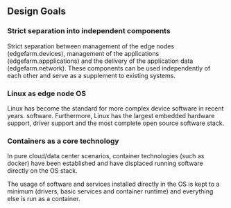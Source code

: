 ## Design Goals

### Strict separation into independent components

Strict separation between management of the edge nodes (edgefarm.devices), management of the applications (edgefarm.appplications) and the delivery of the application data (edgefarm.network).
These components can be used independently of each other and serve as a supplement to existing systems.


### Linux as edge node OS

Linux has become the standard for more complex device software in recent years.
software. Furthermore, Linux has the largest embedded hardware support,
driver support and the most complete open source software stack.

### Containers as a core technology

In pure cloud/data center scenarios, container technologies (such as docker) have been established and have displaced running software directly on the OS stack.

The usage of software and services installed directly in the OS is kept to a minimum (drivers, basic services and container runtime) and everything else is run as a container.
